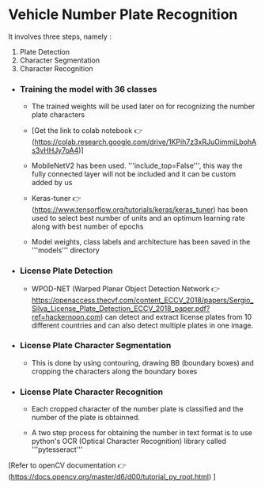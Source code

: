 # Vehicle Number Plate Recognition

It involves three steps, namely :

1. Plate Detection
2. Character Segmentation 
3. Character Recognition

- ### Training the model with 36 classes 
    - The trained weights will be used later on for recognizing the number plate characters

    - [Get the link to colab notebook 👉 (https://colab.research.google.com/drive/1KPih7z3xRJuOimmiLbohAs3vHHJy7oA4)]

    - MobileNetV2 has been used. '''include_top=False''', this way the fully connected layer will not be included and it can be custom added by us

    - Keras-tuner 👉 (https://www.tensorflow.org/tutorials/keras/keras_tuner) has been used to select best number of units and an optimum learning rate along with best number of epochs

    - Model weights, class labels and architecture has been saved in the '''models''' directory

- ### License Plate Detection
    - WPOD-NET (Warped Planar Object Detection Network 👉 https://openaccess.thecvf.com/content_ECCV_2018/papers/Sergio_Silva_License_Plate_Detection_ECCV_2018_paper.pdf?ref=hackernoon.com) can detect and extract license plates from 10 different countries and can also detect multiple plates in one image. 

- ### License Plate Character Segmentation
    - This is done by using contouring, drawing BB (boundary boxes) and cropping the characters along the boundary boxes

- ### License Plate Character Recognition
    - Each cropped character of the number plate is classified and the number of the plate is obtainned.

    - A two step process for obtaining the number in text format is to use python's OCR (Optical Character Recognition) library called '''pytesseract'''




[Refer to openCV documentation 👉 (https://docs.opencv.org/master/d6/d00/tutorial_py_root.html) ]